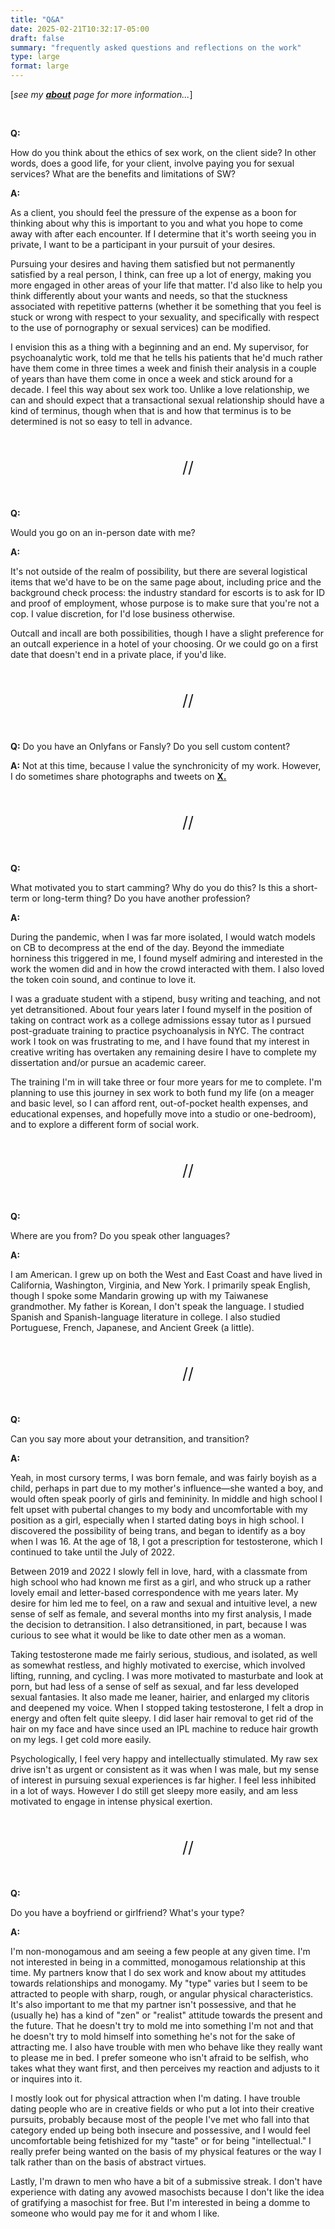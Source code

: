 ```yaml
---
title: "Q&A"
date: 2025-02-21T10:32:17-05:00
draft: false
summary: "frequently asked questions and reflections on the work"
type: large
format: large
---
```


[*see my [**about**](/about) page for more information...*]

<br>

**Q:**

How do you think about the ethics of sex work, on the client side? In other words, does a good life, for your client, involve paying you for sexual services? What are the benefits and limitations of SW?

**A:**

As a client, you should feel the pressure of the expense as a boon for thinking about why this is important to you and what you hope to come away with after each encounter. If I determine that it's worth seeing you in private, I want to be a participant in your pursuit of your desires.

Pursuing your desires and having them satisfied but not permanently satisfied by a real person, I think, can free up a lot of energy, making you more engaged in other areas of your life that matter. I'd also like to help you think differently about your wants and needs, so that the stuckness associated with repetitive patterns (whether it be something that you feel is stuck or wrong with respect to your sexuality, and specifically with respect to the use of pornography or sexual services) can be modified.


I envision this as a thing with a beginning and an end. My supervisor, for psychoanalytic work, told me that he tells his patients that he'd much rather have them come in three times a week and finish their analysis in a couple of years than have them come in once a week and stick around for a decade. I feel this way about sex work too. Unlike a love relationship, we can and should expect that a transactional sexual relationship should have a kind of terminus, though when that is and how that terminus is to be determined is not so easy to tell in advance.



<div style="font-size:25px; margin: 50px auto 50px 275px; width: fit-content;">//</div>


<b>Q:</b>

Would you go on an in-person date with me?

**A:**

It's not outside of the realm of possibility, but there are several logistical items that we'd have to be on the same page about, including price and the background check process: the industry standard for escorts is to ask for ID and proof of employment, whose purpose is to make sure that you're not a cop. I value discretion, for I'd lose business otherwise.

Outcall and incall are both possibilities, though I have a slight preference for an outcall experience in a hotel of your choosing. Or we could go on a first date that doesn't end in a private place, if you'd like.



<div style="font-size:25px; margin: 50px auto 50px 275px; width: fit-content;">//</div>



**Q:** Do you have an Onlyfans or Fansly? Do you sell custom content?

**A:** Not at this time, because I value the synchronicity of my work. However, I do sometimes share photographs and tweets on **[X.](http://twitter.com/judith_chilo)**


<div style="font-size:25px; margin: 50px auto 50px 275px; width: fit-content;">//</div>


**Q:**

What motivated you to start camming? Why do you do this? Is this a short-term or long-term thing? Do you have another profession?

**A:**

During the pandemic, when I was far more isolated, I would watch models on CB to decompress at the end of the day. Beyond the immediate horniness this triggered in me, I found myself admiring and interested in the work the women did and in how the crowd interacted with them. I also loved the token coin sound, and continue to love it.

I was a graduate student with a stipend, busy writing and teaching, and not yet detransitioned. About four years later I found myself in the position of taking on contract work as a college admissions essay tutor as I pursued post-graduate training to practice psychoanalysis in NYC. The contract work I took on was frustrating to me, and I have found that my interest in creative writing has overtaken any remaining desire I have to complete my dissertation and/or pursue an academic career.

The training I'm in will take three or four more years for me to complete. I'm planning to use this journey in sex work to both fund my life (on a meager and basic level, so I can afford rent, out-of-pocket health expenses, and educational expenses, and hopefully move into a studio or one-bedroom), and to explore a different form of social work.


<div style="font-size:25px; margin: 50px auto 50px 275px; width: fit-content;">//</div>

<b>Q:</b>

Where are you from? Do you speak other languages?

<b>A:</b>

I am American. I grew up on both the West and East Coast and have lived in California, Washington, Virginia, and New York. I primarily speak English, though I spoke some Mandarin growing up with my Taiwanese grandmother. My father is Korean, I don't speak the language. I studied Spanish and Spanish-language literature in college. I also studied Portuguese, French, Japanese, and Ancient Greek (a little).


<div style="font-size:25px; margin: 50px auto 50px 275px; width: fit-content;">//</div>


<b>Q:</b>

Can you say more about your detransition, and transition?

<b>A:</b>

Yeah, in most cursory terms, I was born female, and was fairly boyish as a child, perhaps in part due to my mother's influence—she wanted a boy, and would often speak poorly of girls and femininity. In middle and high school I felt upset with pubertal changes to my body and uncomfortable with my position as a girl, especially when I started dating boys in high school. I discovered the possibility of being trans, and began to identify as a boy when I was 16. At the age of 18, I got a prescription for testosterone, which I continued to take until the July of 2022.

Between 2019 and 2022 I slowly fell in love, hard, with a classmate from high school who had known me first as a girl, and who struck up a rather lovely email and letter-based correspondence with me years later. My desire for him led me to feel, on a raw and sexual and intuitive level, a new sense of self as female, and several months into my first analysis, I made the decision to detransition. I also detransitioned, in part, because I was curious to see what it would be like to date other men as a woman.

Taking testosterone made me fairly serious, studious, and isolated, as well as somewhat restless, and highly motivated to exercise, which involved lifting, running, and cycling. I was more motivated to masturbate and look at porn, but had less of a sense of self as sexual, and far less developed sexual fantasies. It also made me leaner, hairier, and enlarged my clitoris and deepened my voice. When I stopped taking testosterone, I felt a drop in energy and often felt quite sleepy. I did laser hair removal to get rid of the hair on my face and have since used an IPL machine to reduce hair growth on my legs. I get cold more easily.

Psychologically, I feel very happy and intellectually stimulated. My raw sex drive isn't as urgent or consistent as it was when I was male, but my sense of interest in pursuing sexual experiences is far higher. I feel less inhibited in a lot of ways. However I do still get sleepy more easily, and am less motivated to engage in intense physical exertion.


<div style="font-size:25px; margin: 50px auto 50px 275px; width: fit-content;">//</div>

<b>Q:</b>

Do you have a boyfriend or girlfriend? What's your type?

**A:**

I'm non-monogamous and am seeing a few people at any given time. I'm not interested in being in a committed, monogamous relationship at this time. My partners know that I do sex work and know about my attitudes towards relationships and monogamy. My "type" varies but I seem to be attracted to people with sharp, rough, or angular physical characteristics. It's also important to me that my partner isn't possessive, and that he (usually he) has a kind of "zen" or "realist" attitude towards the present and the future. That he doesn't try to mold me into something I'm not and that he doesn't try to mold himself into something he's not for the sake of attracting me. I also have trouble with men who behave like they really want to please me in bed. I prefer someone who isn't afraid to be selfish, who takes what they want first, and then perceives my reaction and adjusts to it or inquires into it.

I mostly look out for physical attraction when I'm dating. I have trouble dating people who are in creative fields or who put a lot into their creative pursuits, probably because most of the people I've met who fall into that category ended up being both insecure and possessive, and I would feel uncomfortable being fetishized for my "taste" or for being "intellectual." I really prefer being wanted on the basis of my physical features or the way I talk rather than on the basis of abstract virtues.

Lastly, I'm drawn to men who have a bit of a submissive streak. I don't have experience with dating any avowed masochists because I don't like the idea of gratifying a masochist for free. But I'm interested in being a domme to someone who would pay me for it and whom I like.
